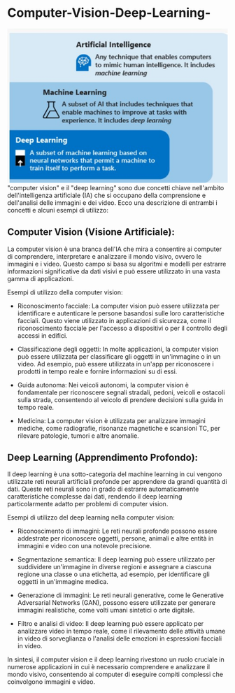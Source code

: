 # Computer-Vision-Deep-Learning-
![Campi di Studio](/1.jpg)
 "computer vision" e il "deep learning" sono due concetti chiave nell'ambito dell'intelligenza artificiale (IA) che si occupano della comprensione e dell'analisi delle immagini e dei video. Ecco una descrizione di entrambi i concetti e alcuni esempi di utilizzo:

## Computer Vision (Visione Artificiale):
La computer vision è una branca dell'IA che mira a consentire ai computer di comprendere, interpretare e analizzare il mondo visivo, ovvero le immagini e i video. Questo campo si basa su algoritmi e modelli per estrarre informazioni significative da dati visivi e può essere utilizzato in una vasta gamma di applicazioni.

Esempi di utilizzo della computer vision:

- Riconoscimento facciale: La computer vision può essere utilizzata per identificare e autenticare le persone basandosi sulle loro caratteristiche facciali. Questo viene utilizzato in applicazioni di sicurezza, come il riconoscimento facciale per l'accesso a dispositivi o per il controllo degli accessi in edifici.

- Classificazione degli oggetti: In molte applicazioni, la computer vision può essere utilizzata per classificare gli oggetti in un'immagine o in un video. Ad esempio, può essere utilizzata in un'app per riconoscere i prodotti in tempo reale e fornire informazioni su di essi.

- Guida autonoma: Nei veicoli autonomi, la computer vision è fondamentale per riconoscere segnali stradali, pedoni, veicoli e ostacoli sulla strada, consentendo al veicolo di prendere decisioni sulla guida in tempo reale.

- Medicina: La computer vision è utilizzata per analizzare immagini mediche, come radiografie, risonanze magnetiche e scansioni TC, per rilevare patologie, tumori e altre anomalie.

## Deep Learning (Apprendimento Profondo):
Il deep learning è una sotto-categoria del machine learning in cui vengono utilizzate reti neurali artificiali profonde per apprendere da grandi quantità di dati. Queste reti neurali sono in grado di estrarre automaticamente caratteristiche complesse dai dati, rendendo il deep learning particolarmente adatto per problemi di computer vision.

Esempi di utilizzo del deep learning nella computer vision:

- Riconoscimento di immagini: Le reti neurali profonde possono essere addestrate per riconoscere oggetti, persone, animali e altre entità in immagini e video con una notevole precisione.

- Segmentazione semantica: Il deep learning può essere utilizzato per suddividere un'immagine in diverse regioni e assegnare a ciascuna regione una classe o una etichetta, ad esempio, per identificare gli oggetti in un'immagine medica.

- Generazione di immagini: Le reti neurali generative, come le Generative Adversarial Networks (GAN), possono essere utilizzate per generare immagini realistiche, come volti umani sintetici o arte digitale.

- Filtro e analisi di video: Il deep learning può essere applicato per analizzare video in tempo reale, come il rilevamento delle attività umane in video di sorveglianza o l'analisi delle emozioni in espressioni facciali in video.

In sintesi, il computer vision e il deep learning rivestono un ruolo cruciale in numerose applicazioni in cui è necessario comprendere e analizzare il mondo visivo, consentendo ai computer di eseguire compiti complessi che coinvolgono immagini e video.
